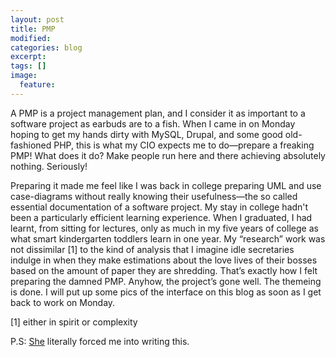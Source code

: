 ```yaml
---
layout: post
title: PMP
modified:
categories: blog
excerpt:
tags: []
image:
  feature:
---
```

A PMP is a project management plan, and I consider it as important to a software project as earbuds are to a fish.
When I came in on Monday hoping to get my hands dirty with MySQL, Drupal, and some good old-fashioned PHP, this is what my CIO expects me to do—prepare a freaking PMP!
What does it do? Make people run here and there achieving absolutely nothing. Seriously!

Preparing it made me feel like I was back in college preparing UML and use case-diagrams without really knowing their usefulness—the so called essential documentation of a software project. My stay in college hadn't been a particularly efficient learning experience. When I graduated, I had learnt, from sitting for lectures, only as much in my five years of college as what smart kindergarten toddlers learn in one year. My “research” work was not dissimilar [1] to the kind of analysis that I imagine idle secretaries indulge in when they make estimations about the love lives of their bosses based on the amount of paper they are shredding. That’s exactly how I felt preparing the damned PMP.
Anyhow, the project’s gone well. The themeing is done. I will put up some pics of the interface on this blog as soon as I get back to work on Monday.

[1] either in spirit or complexity

P.S: [She](http://frayednerveendings.wordpress.com/2007/04/24/blogging-frequency-of-the-unreasonable-man/) literally forced me into writing this.